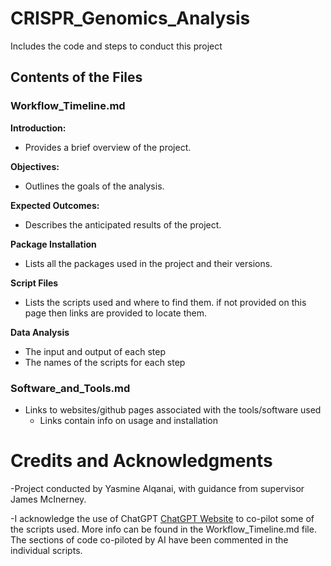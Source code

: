 # CRISPR_Genomics_Analysis
Includes the code and steps to conduct this project 

## Contents of the Files
### Workflow_Timeline.md

**Introduction:**
- Provides a brief overview of the project.
  
**Objectives:**
- Outlines the goals of the analysis.
  
**Expected Outcomes:**
- Describes the anticipated results of the project.

**Package Installation** 
- Lists all the packages used in the project and their versions.

**Script Files**
- Lists the scripts used and where to find them. if not provided on this page then links are provided to locate them.

**Data Analysis**
- The input and output of each step
- The names of the scripts for each step
  

### Software_and_Tools.md
- Links to websites/github pages associated with the tools/software used
    - Links contain info on usage and installation


# Credits and Acknowledgments

-Project conducted by Yasmine Alqanai, with guidance from supervisor James McInerney.

-I acknowledge the use of ChatGPT [ChatGPT Website](https://chatgpt.com/auth/login) to co-pilot some of the scripts used. More info can be found in the Workflow_Timeline.md file. The sections of code co-piloted by AI have been commented in the individual scripts.
